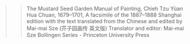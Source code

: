 >> The Mustard Seed Garden Manual of Painting, Chieh Tzu Yüan Hua Chuan, 1679–1701, A facsimile of the 1887–1888 Shanghai edition with the text translated from the Chinese and edited by Mai-mai Sze
(芥子园画传 英文版)
Translator and editor: Mai-mai Sze
Bollingen Series - Princeton University Press

